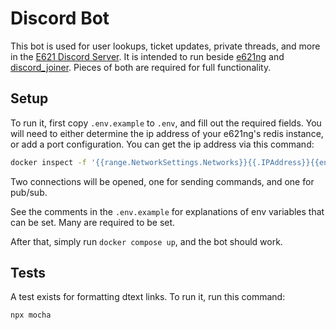 # Discord Bot

This bot is used for user lookups, ticket updates, private threads, and more in the [E621 Discord Server](https://e621.net/static/discord).
It is intended to run beside [e621ng](https://github.com/e621ng/e621ng) and [discord_joiner](https://github.com/e621ng/discord_joiner). Pieces of both are required for full functionality.

## Setup
To run it, first copy `.env.example` to `.env`, and fill out the required fields.
You will need to either determine the ip address of your e621ng's redis instance, or add a port configuration.
You can get the ip address via this command:
```sh
docker inspect -f '{{range.NetworkSettings.Networks}}{{.IPAddress}}{{end}}' e621ng-redis-1
```
Two connections will be opened, one for sending commands, and one for pub/sub.

See the comments in the `.env.example` for explanations of env variables that can be set. Many are required to be set.

After that, simply run `docker compose up`, and the bot should work.

## Tests

A test exists for formatting dtext links. To run it, run this command:
```sh
npx mocha
```
